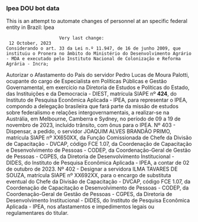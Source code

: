  ### Ipea DOU bot data
 This is an attempt to automate changes of personnel at an specific federal entity in Brazil: Ipea
 
                        Very last change: 
 	 12 October, 2023
	Considerando o art. 33 da Lei n.º 11.947, de 16 de junho 2009, que instituiu o Pronera no âmbito do Ministério do Desenvolvimento Agrário - MDA e executado pelo Instituto Nacional de Colonização e Reforma Agrária - Incra;
Autorizar o Afastamento do País do servidor Pedro Lucas de Moura Palotti, ocupante do cargo de Especialista em Políticas Públicas e Gestão Governamental, em exercício na Diretoria de Estudos e Políticas do Estado, das Instituições e da Democracia - DIEST, matrícula SIAPE nº **424**, do Instituto de Pesquisa Econômica Aplicada - IPEA, para representar o IPEA, compondo a delegação brasileira que fará parte da missão de estudos sobre federalismo e relações intergovernamentais, a realizar-se na Austrália, em Melbourne, Camberra e Sydney, no período de 09 a 19 de novembro de 2023, incluído trânsito, com ônus para o IPEA.
Nº 403 - Dispensar, a pedido, o servidor JOAQUIM ALVES BRANDÃO PRIMO, matrícula SIAPE nº XX650XX, da Função Comissionada de Chefe da Divisão de Capacitação - DVCAP, código FCE 1.07, da Coordenação de Capacitação e Desenvolvimento de Pessoas - CODEP, da Coordenação-Geral de Gestão de Pessoas - CGPES, da Diretoria de Desenvolvimento Institucional - DIDES, do Instituto de Pesquisa Econômica Aplicada - IPEA, a contar de 02 de outubro de 2023.
Nº 402 - Designar a servidora ILMA TAVARES DE SOUZA, matrícula SIAPE nº XX692XX, para o encargo de substituta eventual do Chefe da Divisão de Capacitação - DVCAP, código FCE 1.07, da Coordenação de Capacitação e Desenvolvimento de Pessoas - CODEP, da Coordenação-Geral de Gestão de Pessoas - CGPES, da Diretoria de Desenvolvimento Institucional - DIDES, do Instituto de Pesquisa Econômica Aplicada - IPEA, nos afastamentos e impedimentos legais ou regulamentares do titular.
